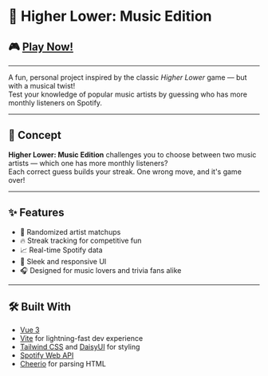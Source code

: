 # 🎵 Higher Lower: Music Edition

## 🎮 [Play Now!](https://higherlowermusic.com/)

---

A fun, personal project inspired by the classic *Higher Lower* game — but with a musical twist!  
Test your knowledge of popular music artists by guessing who has more monthly listeners on Spotify.

---

## 🧠 Concept

**Higher Lower: Music Edition** challenges you to choose between two music artists — which one has more monthly listeners?  
Each correct guess builds your streak. One wrong move, and it's game over!

---

## ✨ Features

- 🎤 Randomized artist matchups
- 🔥 Streak tracking for competitive fun
- 📈 Real-time Spotify data
- 🎨 Sleek and responsive UI
- 🎧 Designed for music lovers and trivia fans alike

---

## 🛠️ Built With

- [Vue 3](https://vuejs.org/)
- [Vite](https://vitejs.dev/) for lightning-fast dev experience
- [Tailwind CSS](https://tailwindcss.com/) and [DaisyUI](https://daisyui.com/) for styling
- [Spotify Web API](https://developer.spotify.com/documentation/web-api/)
- [Cheerio](https://cheerio.js.org/) for parsing HTML

